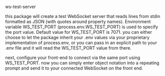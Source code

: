 ws-test-server

this package will create a test WebSocket server that reads lines from stdin formatted as JSON (with quotes around property names). Environment variable WS_TEST_PORT (process.env.WS_TEST_PORT) is used to specify the port value. Default value for WS_TEST_PORT is 7071. you can either choose to let the package inherit your .env values via your proprietary implementation of process.env, or you can pass in an explicit path to your .env file and it will read the WS_TEST_PORT value from there.

next, configure your front-end to connect via the same port using WS_TEST_PORT. now you can simply enter object notation into a repeating prompt and send it to your connected WebSocket on the front end.
